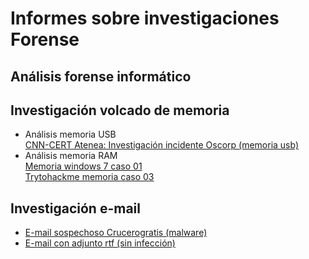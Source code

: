 # Informes sobre investigaciones Forense

## Análisis forense informático

## Investigación volcado de memoria
<ul> 
    <li>Análisis memoria USB</li>
      <a href="https://github.com/aguayro/ciberseguridad/blob/1a27ceec941305688d3ae4f09bef3690a0f94508/Forensic/An%C3%A1lisis%20Forense%20-%20Incidente%20seguridad%20unidad%20usb%20caso%2001.pdf">CNN-CERT Atenea: Investigación incidente Oscorp (memoria usb)</a>
    <li>Análisis memoria RAM</li>    
      <a href="https://github.com/aguayro/ciberseguridad/blob/f1642def3ba7d9f2451211761edc55d9a783388b/Forensic/An%C3%A1lisis%20Forense%20-%20Memoria%2001.pdf">Memoria windows 7 caso 01</a><br>    
      <a href="https://github.com/aguayro/ciberseguridad/blob/68c9b4c5de0aa9d8ba12d84de89a7b07539ebf68/Forensic/An%C3%A1lisis%20Forense%20-%20trytohackme%20memoria%20windows%20caso%2001.pdf">Trytohackme memoria caso 03</a>
     
        
</ul>

## Investigación e-mail
<ul>
  <li><a href="https://github.com/aguayro/ciberseguridad/blob/a9037a46820871ee41c80398c4411effb8374e90/Forensic/An%C3%A1lisis%20Forense%20-%20An%C3%A1lisis%20E-mail%20caso%20001.pdf">E-mail sospechoso 
    Crucerogratis (malware)</li>
  <li><a href="https://github.com/aguayro/ciberseguridad/blob/de95c44c09591e2dcb6cd238fe677305e178f5d3/Forensic/An%C3%A1lisis%20Forense%20-%20An%C3%A1lisis%20E-mail%20caso%20005.pdf">E-mail con adjunto rtf (sin infección)</li>
</ul>


